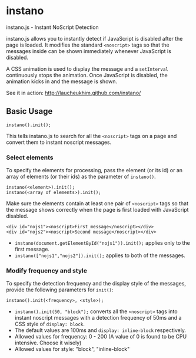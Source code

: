 instano
=======

instano.js - Instant NoScript Detection

instano.js allows you to instantly detect if JavaScript is disabled after the page is loaded. It modifies the standard `<noscript>` tags so that the messages inside can be shown immediately whenever JavaScript is disabled.

A CSS animation is used to display the message and a `setInterval` continuously stops the animation. Once JavaScript is disabled, the animation kicks in and the message is shown.

See it in action: http://laucheukhim.github.com/instano/

## Basic Usage

    instano().init();
    
This tells instano.js to search for all the `<noscript>` tags on a page and convert them to instant noscript messages.

### Select elements

To specify the elements for processing, pass the element (or its id) or an array of elements (or their ids) as the parameter of `instano()`. 
    
    instano(<element>).init();
    instano(<array of elements>).init();

Make sure the elements contain at least one pair of `<noscript>` tags so that the message shows correctly when the page is first loaded with JavaScript disabled.

    <div id="nojs1"><noscript>First message</noscript></div>
    <div id="nojs2"><noscript>Second message</noscript></div>

- `instano(document.getElementById("nojs1")).init();` applies only to the first message.
- `instano(["nojs1","nojs2"]).init();` applies to both of the messages.

### Modify frequency and style

To specify the detection frequency and the display style of the messages, provide the following parameters for `init()`:

    instano().init(<frequency>, <style>);

- `instano().init(50, "block");` converts all the `<noscript>` tags into instant noscript messages with a detection frequency of 50ms and a CSS style of `display: block`.
- The default values are 100ms and `display: inline-block` respectively.
- Allowed values for frequency: 0 - 200 (A value of 0 is found to be CPU intensive. Choose it wisely)
- Allowed values for style: "block", "inline-block"
